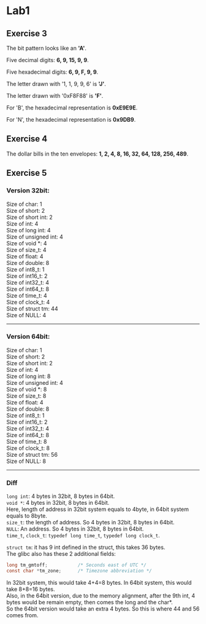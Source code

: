 # Lab1

## Exercise 3

The bit pattern looks like an **'A'**. 

Five decimal digits: **6, 9, 15, 9, 9**.

Five hexadecimal digits: **6, 9, F, 9, 9**.

The letter drawn with '1, 1, 9, 9, 6' is **'J'**.

The letter drawn with '0xF8F88' is **'F'**.

For 'B', the hexadecimal representation is **0xE9E9E**. 

For 'N', the hexadecimal representation is **0x9DB9**. 

## Exercise 4

The dollar bills in the ten envelopes: **1, 2, 4, 8, 16, 32, 64, 128, 256, 489**.

## Exercise 5

### Version 32bit:

Size of char: 1  
Size of short: 2  
Size of short int: 2  
Size of int: 4  
Size of long int: 4  
Size of unsigned int: 4  
Size of void *: 4  
Size of size_t: 4  
Size of float: 4  
Size of double: 8  
Size of int8_t: 1  
Size of int16_t: 2  
Size of int32_t: 4  
Size of int64_t: 8  
Size of time_t: 4  
Size of clock_t: 4  
Size of struct tm: 44  
Size of NULL: 4  

---

### Version 64bit:

Size of char: 1  
Size of short: 2  
Size of short int: 2  
Size of int: 4  
Size of long int: 8  
Size of unsigned int: 4  
Size of void *: 8  
Size of size_t: 8  
Size of float: 4  
Size of double: 8  
Size of int8_t: 1  
Size of int16_t: 2  
Size of int32_t: 4  
Size of int64_t: 8  
Size of time_t: 8  
Size of clock_t: 8  
Size of struct tm: 56  
Size of NULL: 8  

---

### Diff

`long int`: 4 bytes in 32bit, 8 bytes in 64bit.  
`void *`: 4 bytes in 32bit, 8 bytes in 64bit.  
Here, length of address in 32bit system equals to 4byte, in 64bit system equals to 8byte.  
`size_t`: the length of address. So 4 bytes in 32bit, 8 bytes in 64bit.  
`NULL`: An address. So 4 bytes in 32bit, 8 bytes in 64bit.  
`time_t`, `clock_t`: `typedef long time_t`, `typedef long clock_t`.  

`struct tm`:
it has 9 int defined in the struct, this takes 36 bytes.  
The glibc also has these 2 additional fields:  
```c
long tm_gmtoff;           /* Seconds east of UTC */
const char *tm_zone;      /* Timezone abbreviation */
```
In 32bit system, this would take 4+4=8 bytes. In 64bit system, this would take 8+8=16 bytes.  
Also, in the 64bit version, due to the memory alignment, after the 9th int, 4 bytes would be remain empty, then comes the long and the char*.  
So the 64bit version would take an extra 4 bytes.
So this is where 44 and 56 comes from.  
